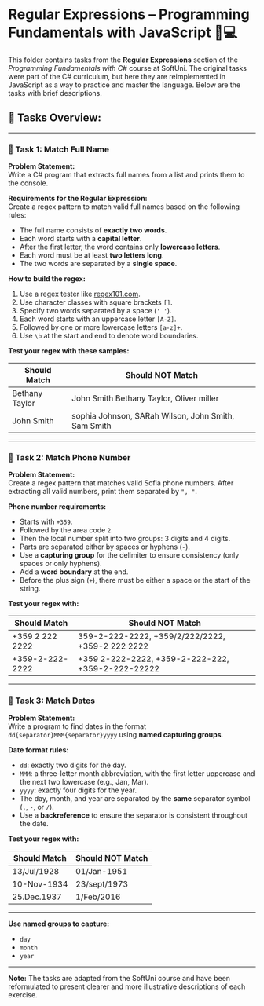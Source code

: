 # Regular Expressions – Programming Fundamentals with JavaScript 🧑💻

This folder contains tasks from the **Regular Expressions** section of the _Programming Fundamentals with C#_ course at SoftUni. The original tasks were part of the C# curriculum, but here they are reimplemented in JavaScript as a way to practice and master the language. Below are the tasks with brief descriptions.

## 🔧 Tasks Overview:

---

### 📝 Task 1: Match Full Name  
**Problem Statement:**  
Write a C# program that extracts full names from a list and prints them to the console.

**Requirements for the Regular Expression:**  
Create a regex pattern to match valid full names based on the following rules:

- The full name consists of **exactly two words**.  
- Each word starts with a **capital letter**.  
- After the first letter, the word contains only **lowercase letters**.  
- Each word must be at least **two letters long**.  
- The two words are separated by a **single space**.

**How to build the regex:**  
1. Use a regex tester like [regex101.com](https://regex101.com/).  
2. Use character classes with square brackets `[]`.  
3. Specify two words separated by a space (`' '`).  
4. Each word starts with an uppercase letter `[A-Z]`.  
5. Followed by one or more lowercase letters `[a-z]+`.  
6. Use `\b` at the start and end to denote word boundaries.

**Test your regex with these samples:**

| Should Match                 | Should NOT Match                                  |
|-----------------------------|--------------------------------------------------|
| Bethany Taylor              | John Smith Bethany Taylor, Oliver miller         |
| John Smith                  | sophia Johnson, SARah Wilson, John Smith, Sam Smith |

---

### 📝 Task 2: Match Phone Number  
**Problem Statement:**  
Create a regex pattern that matches valid Sofia phone numbers. After extracting all valid numbers, print them separated by `", "`.

**Phone number requirements:**  
- Starts with `+359`.  
- Followed by the area code `2`.  
- Then the local number split into two groups: 3 digits and 4 digits.  
- Parts are separated either by spaces or hyphens (`-`).  
- Use a **capturing group** for the delimiter to ensure consistency (only spaces or only hyphens).  
- Add a **word boundary** at the end.  
- Before the plus sign (`+`), there must be either a space or the start of the string.

**Test your regex with:**

| Should Match               | Should NOT Match                                  |
|---------------------------|-------------------------------------------------|
| +359 2 222 2222           | 359-2-222-2222, +359/2/222/2222, +359-2 222 2222|
| +359-2-222-2222           | +359 2-222-2222, +359-2-222-222, +359-2-222-22222 |

---

### 📝 Task 3: Match Dates  
**Problem Statement:**  
Write a program to find dates in the format `dd{separator}MMM{separator}yyyy` using **named capturing groups**.

**Date format rules:**  
- `dd`: exactly two digits for the day.  
- `MMM`: a three-letter month abbreviation, with the first letter uppercase and the next two lowercase (e.g., Jan, Mar).  
- `yyyy`: exactly four digits for the year.  
- The day, month, and year are separated by the **same** separator symbol (`.`, `-`, or `/`).  
- Use a **backreference** to ensure the separator is consistent throughout the date.

**Test your regex with:**

| Should Match               | Should NOT Match                             |
|---------------------------|---------------------------------------------|
| 13/Jul/1928               | 01/Jan-1951                                |
| 10-Nov-1934               | 23/sept/1973                               |
| 25.Dec.1937               | 1/Feb/2016                                 |

---

**Use named groups to capture:**  
- `day`  
- `month`  
- `year`

---

**Note:** The tasks are adapted from the SoftUni course and have been reformulated to present clearer and more illustrative descriptions of each exercise.
